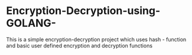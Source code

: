 # Encryption-Decryption-using-GOLANG-
This is a simple encryption-decryption project which uses hash - function and basic user defined encryption and decryption functions 
